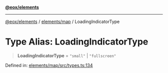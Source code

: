[**@eox/elements**](../../../README.md)

***

[@eox/elements](../../../modules.md) / [elements/map](../README.md) / LoadingIndicatorType

# Type Alias: LoadingIndicatorType

> **LoadingIndicatorType** = `"small"` \| `"fullscreen"`

Defined in: [elements/map/src/types.ts:134](https://github.com/EOX-A/EOxElements/blob/c2bb4e92aa096bddddf8a8e6a886c6b8a56a516c/elements/map/src/types.ts#L134)
